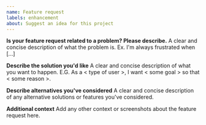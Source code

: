 ```yaml
---
name: Feature request
labels: enhancement
about: Suggest an idea for this project
---
```


**Is your feature request related to a problem? Please describe.**
A clear and concise description of what the problem is. Ex. I'm always frustrated when [...]

**Describe the solution you'd like**
A clear and concise description of what you want to happen.
E.G. As a < type of user >, I want < some goal > so that < some reason >.

**Describe alternatives you've considered**
A clear and concise description of any alternative solutions or features you've considered.

**Additional context**
Add any other context or screenshots about the feature request here.
